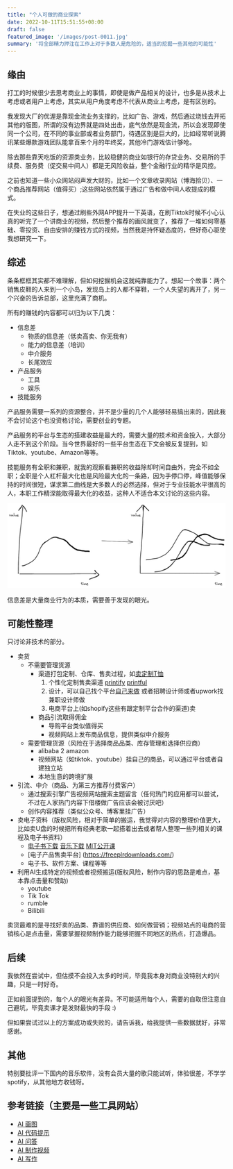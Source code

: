 ```yaml
---
title: "个人可做的商业探索"
date: 2022-10-11T15:51:55+08:00
draft: false
featured_image: '/images/post-0011.jpg'
summary: '将全部精力押注在工作上对于多数人是危险的，适当的挖掘一些其他的可能性'
---
```


## 缘由

打工的时候很少去思考商业上的事情，即使是做产品相关的设计，也多是从技术上考虑或者用户上考虑，其实从用户角度考虑不代表从商业上考虑，是有区别的。

我发现大厂的优渥是靠现金流业务支撑的，比如广告、游戏，然后通过烧钱去开拓其他的版图，所谓的没有边界就是四处出击，底气依然是现金流，所以会发现即使同一个公司，在不同的事业部或者业务部门，待遇区别是巨大的，比如经常听说腾讯某些爆款游戏团队能拿百来个月的年终奖，其他冷门游戏估计够呛。

除去那些靠天吃饭的资源类业务，比较稳健的商业如银行的存贷业务、交易所的手续费、服务费（促交易中间人）都是无风险收益，整个金融行业的精华是风控。

之前也知道一些小众网站闷声发大财的，比如一个文章收录网站（博海拾贝）、一个商品推荐网站（值得买）;这些网站依然属于通过广告和做中间人收提成的模式。

在失业的这些日子，想通过刷些外网APP提升一下英语，在刷Tiktok时候不小心认真的听完了一个讲商业的视频，然后整个推荐的画风就变了，推荐了一堆如何零基础、零投资、自由安排的赚钱方式的视频，当然我是持怀疑态度的，但好奇心驱使我想研究一下。

## 综述

条条框框其实都不难理解，但如何挖掘机会这就纯靠能力了。想起一个故事：两个销售皮鞋的人来到一个小岛，发现岛上的人都不穿鞋，一个人失望的离开了，另一个兴奋的告诉总部，这里充满了商机。

所有的赚钱的内容都可以归为以下几类：

- 信息差
	- 物质的信息差（低卖高卖、你无我有）
	- 能力的信息差（培训）
	- 中介服务
	- 长尾效应
- 产品服务
	- 工具
	- 娱乐
- 技能服务

产品服务需要一系列的资源整合，并不是少量的几个人能够轻易搞出来的，因此我不会讨论这个也没资格讨论，需要创业的专题。

产品服务的平台与生态的搭建收益是最大的，需要大量的技术和资金投入，大部分人走不到这个阶段。当今世界最好的一些平台生态在下文会被反复提到，如Tiktok、youtube、Amazon等等。

技能服务有全职和兼职，就我的观察看兼职的收益除却时间自由外，完全不如全职；全职是个人杠杆最大化也是风险最大化的一条路，因为手停口停，峰值能够保持的时间很短，谋求第二曲线是大多数人的必然选择，但对于专业技能水平很高的人，本职工作精深能取得最大化的收益，这种人不适合本文讨论的这些内容。

![谋求第二曲线](/images/pic/growing.jpg)

信息差是大量商业行为的本质，需要善于发现的眼光。

## 可能性整理

只讨论非技术的部分。

- 卖货
    - 不需要管理货源
        - 渠道打包定制、仓库、售卖过程，如[卖定制T恤](https://printify.com/blog/how-to-start-a-print-on-demand-business/)
		    1. 个性化定制售卖渠道 [printify](https://printify.com/)  [printful](https://www.printful.com/)
		    2. 设计，可以自己找个平台[自己来做](https://www.canva.cn/) 或者招聘设计师或者upwork找兼职设计师做
		    3. 电商平台上(如shopify这些有跟定制平台合作的渠道)卖
		- 商品引流取得佣金
			- 导购平台类似值得买
			- 视频网站上发布商品信息，提供类似中介服务
    - 需要管理货源（风险在于选择商品品类、库存管理和选择供应商）
        - alibaba 2 amazon 
		- 视频网站（如tiktok、youtube）挂自己的商品，可以通过平台或者自建独立站
		- 本地生意的跨境扩展
- 引流、中介（商品、为第三方推荐付费客户）
	- 通过搜索引擎广告视频网站搜索主题留言（任何热门的应用都可以尝试，不过在人家热门内容下借楼做广告应该会被讨厌吧）
    - 创作内容推荐（类似公众号、博客里挂广告）
- 卖电子资料（版权风险，相对于简单的搬运，我觉得对内容的整理价值更大，比如卖U盘的时候把所有经典老歌一起搭着出去或者帮人整理一些列相关的课程及电子书资料）  
	- [电子书下载](https://payhip.com/features/sell-digital-downloads) [音乐下载](http://y.webzcz.cn/) [MIT公开课](https://ocw.mit.edu/)
	- [电子产品售卖平台] (https://freeplrdownloads.com/)  
	- 电子书、软件方案、课程等等
- 利用AI生成特定的视频或者视频搬运(版权风险，制作内容的思路是难点，基本靠点击量和赞助)
	- youtube
	- Tik Tok
	- rumble
    - Bilibili

卖货最难的是寻找好卖的品类、靠谱的供应商、如何做营销；视频站点的电商的营销核心是点击量，需要掌握视频制作能力能够把握不同地区的热点，打造爆品。

## 后续

我依然在尝试中，但估摸不会投入太多的时间，毕竟我本身对商业没特别大的兴趣，只是一时好奇。

正如前面提到的，每个人的眼光有差异。不可能适用每个人，需要的自取但注意自己避坑，毕竟卖课才是发财最快的手段 :)

但如果尝试过以上的方案成功或失败的，请告诉我，给我提供一些数据就好，非常感谢。

## 其他

特别要批评一下国内的音乐软件，没有会员大量的歌只能试听，体验很差，不学学spotify，从其他地方收钱呀。

## 参考链接（主要是一些工具网站）

- [AI 画图](https://www.craiyon.com/)
- [AI 代码提示](https://marketplace.visualstudio.com/items?itemName=Blackboxapp.blackbox)
- [AI 问答](https://www.wolframalpha.com/)
- [AI 制作视频](https://lumen5.com/)
- [AI 写作](https://www.jasper.ai/)
